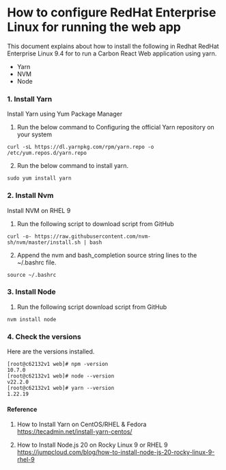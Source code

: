 # How to configure RedHat Enterprise Linux for running the web app

This document explains about how to install the following in Redhat RedHat Enterprise Linux 9.4 for to run a Carbon React Web application using yarn.
- Yarn
- NVM
- Node

### 1. Install Yarn

Install Yarn using Yum Package Manager

1. Run the below command to Configuring the official Yarn repository on your system

```
curl -sL https://dl.yarnpkg.com/rpm/yarn.repo -o /etc/yum.repos.d/yarn.repo 
```

2. Run the below command to install yarn.

```
sudo yum install yarn 
```

### 2. Install Nvm

 Install NVM on RHEL 9

1. Run the following script to download script from GitHub

```
curl -o- https://raw.githubusercontent.com/nvm-sh/nvm/master/install.sh | bash
```

2. Append the nvm and bash_completion source string lines to the ~/.bashrc file.

```
source ~/.bashrc

```

### 3. Install Node

1. Run the following script download script from GitHub

```
nvm install node
```

### 4. Check the versions 

Here are the versions installed.

```
[root@c62132v1 web]# npm -version
10.7.0
[root@c62132v1 web]# node --version
v22.2.0
[root@c62132v1 web]# yarn --version
1.22.19
```

#### Reference

1. How to Install Yarn on CentOS/RHEL & Fedora
https://tecadmin.net/install-yarn-centos/

2. How to Install Node.js 20 on Rocky Linux 9 or RHEL 9
https://jumpcloud.com/blog/how-to-install-node-js-20-rocky-linux-9-rhel-9


